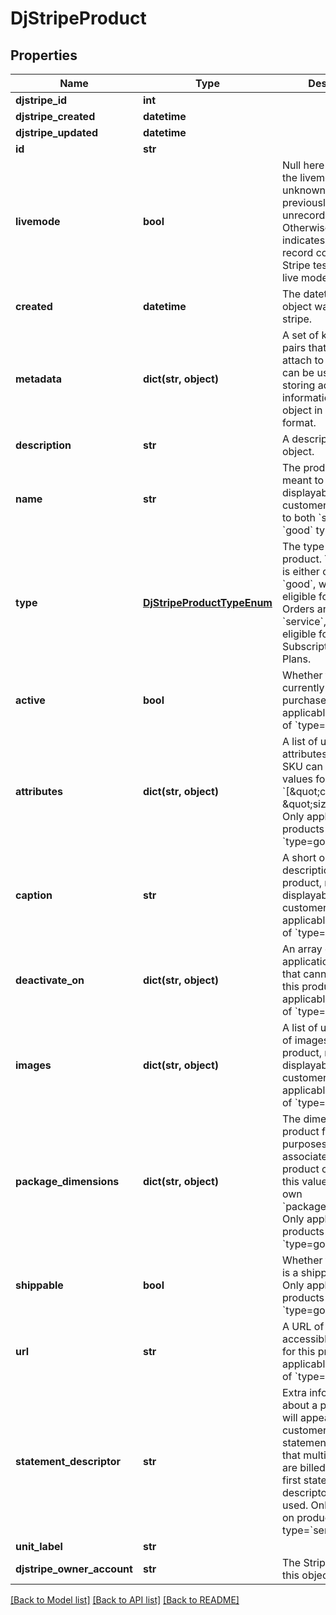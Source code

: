 # DjStripeProduct


## Properties
Name | Type | Description | Notes
------------ | ------------- | ------------- | -------------
**djstripe_id** | **int** |  | [readonly] 
**djstripe_created** | **datetime** |  | [readonly] 
**djstripe_updated** | **datetime** |  | [readonly] 
**id** | **str** |  | 
**livemode** | **bool** | Null here indicates that the livemode status is unknown or was previously unrecorded. Otherwise, this field indicates whether this record comes from Stripe test mode or live mode operation. | [optional] 
**created** | **datetime** | The datetime this object was created in stripe. | [optional] 
**metadata** | **dict(str, object)** | A set of key/value pairs that you can attach to an object. It can be useful for storing additional information about an object in a structured format. | [optional] 
**description** | **str** | A description of this object. | [optional] 
**name** | **str** | The product&#39;s name, meant to be displayable to the customer. Applicable to both &#x60;service&#x60; and &#x60;good&#x60; types. | 
**type** | [**DjStripeProductTypeEnum**](DjStripeProductTypeEnum.md) | The type of the product. The product is either of type &#x60;good&#x60;, which is eligible for use with Orders and SKUs, or &#x60;service&#x60;, which is eligible for use with Subscriptions and Plans. | 
**active** | **bool** | Whether the product is currently available for purchase. Only applicable to products of &#x60;type&#x3D;good&#x60;. | [optional] 
**attributes** | **dict(str, object)** | A list of up to 5 attributes that each SKU can provide values for (e.g., &#x60;[\&quot;color\&quot;, \&quot;size\&quot;]&#x60;). Only applicable to products of &#x60;type&#x3D;good&#x60;. | [optional] 
**caption** | **str** | A short one-line description of the product, meant to be displayableto the customer. Only applicable to products of &#x60;type&#x3D;good&#x60;. | [optional] 
**deactivate_on** | **dict(str, object)** | An array of connect application identifiers that cannot purchase this product. Only applicable to products of &#x60;type&#x3D;good&#x60;. | [optional] 
**images** | **dict(str, object)** | A list of up to 8 URLs of images for this product, meant to be displayable to the customer. Only applicable to products of &#x60;type&#x3D;good&#x60;. | [optional] 
**package_dimensions** | **dict(str, object)** | The dimensions of this product for shipping purposes. A SKU associated with this product can override this value by having its own &#x60;package_dimensions&#x60;. Only applicable to products of &#x60;type&#x3D;good&#x60;. | [optional] 
**shippable** | **bool** | Whether this product is a shipped good. Only applicable to products of &#x60;type&#x3D;good&#x60;. | [optional] 
**url** | **str** | A URL of a publicly-accessible webpage for this product. Only applicable to products of &#x60;type&#x3D;good&#x60;. | [optional] 
**statement_descriptor** | **str** | Extra information about a product which will appear on your customer&#39;s credit card statement. In the case that multiple products are billed at once, the first statement descriptor will be used. Only available on products of type&#x3D;&#x60;service&#x60;. | [optional] 
**unit_label** | **str** |  | [optional] 
**djstripe_owner_account** | **str** | The Stripe Account this object belongs to. | [optional] 

[[Back to Model list]](../README.md#documentation-for-models) [[Back to API list]](../README.md#documentation-for-api-endpoints) [[Back to README]](../README.md)


